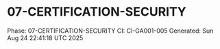 # 07-CERTIFICATION-SECURITY
Phase: 07-CERTIFICATION-SECURITY
CI: CI-GA001-005
Generated: Sun Aug 24 22:41:18 UTC 2025
